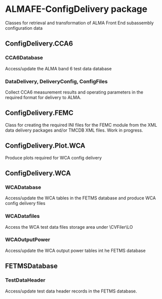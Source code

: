 # ALMAFE-ConfigDelivery package
Classes for retrieval and transformation of ALMA Front End subassembly configuration data

## ConfigDelivery.CCA6
### CCA6Database
Access/update the ALMA band 6 test data database
### DataDelivery, DeliveryConfig, ConfigFiles
Collect CCA6 measurement results and operating parameters in the required format for delivery to ALMA.

## ConfigDelivery.FEMC
Class for creating the required INI files for the FEMC module from the XML data delivery packages and/or TMCDB XML files.
Work in progress.

## ConfigDelivery.Plot.WCA
Produce plots required for WCA config delivery

## ConfigDelivery.WCA
### WCADatabase
Access/update the WCA tables in the FETMS database and produce WCA config delivery files
### WCADatafiles
Access the WCA test data files storage area under \\CVFiler\LO
### WCAOutputPower
Access/update the WCA output power tables int he FETMS database

## FETMSDatabase
### TestDataHeader
Access/update test data header records in the FETMS database.

 